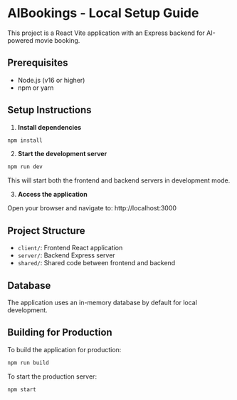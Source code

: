 # AIBookings - Local Setup Guide

This project is a React Vite application with an Express backend for AI-powered movie booking.

## Prerequisites

- Node.js (v16 or higher)
- npm or yarn

## Setup Instructions

1. **Install dependencies**

```bash
npm install
```

2. **Start the development server**

```bash
npm run dev
```

This will start both the frontend and backend servers in development mode.

3. **Access the application**

Open your browser and navigate to: http://localhost:3000

## Project Structure

- `client/`: Frontend React application
- `server/`: Backend Express server
- `shared/`: Shared code between frontend and backend

## Database

The application uses an in-memory database by default for local development.

## Building for Production

To build the application for production:

```bash
npm run build
```

To start the production server:

```bash
npm start
```